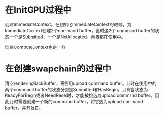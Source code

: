 # 在InitGPU过程中

创建ImmediateContext。在初始化ImmediateContext的时候，为ImmediateContext创建2个command buffer。此时这2个 command buffer的状态一个是Submitted，一个是NotAllocated，两者都在使用中。

创建ComputeContext也是一样

# 在创建swapchain的过程中

清空renderingBackBuffer，需要用upload command buffer。此时在使用中的两个command buffer的状态分别是Submitted和HasBegin。只有当状态为ReadyForBegin或者NeedReset时，才能被挑选为upload command buffer。因此此时需要创建一个新的command buffer，将它选为upload command buffer，并开始它。





